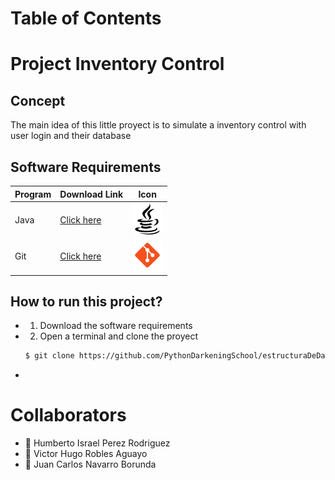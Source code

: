 # Table of Contents

# Project Inventory Control

## Concept

The main idea of this little proyect is to simulate a inventory control with user login and their database

## Software Requirements

| Program | Download Link                                                | Icon                  |
| ------- | ------------------------------------------------------------ | --------------------- |
| Java    | [Click here](https://www.oracle.com/technetwork/java/javase/downloads/jdk8-downloads-2133151.html) | ![java](img/java.png) |
| Git     | [Click here](https://git-scm.com/downloads)                  | ![git](img/git.png)   |

## How to run this project?

- 1. Download the software requirements

- 2. Open a terminal and clone the proyect

  ```bash
  $ git clone https://github.com/PythonDarkeningSchool/estructuraDeDatos2.git
  ```

- 

# Collaborators

- :man: Humberto Israel Perez Rodriguez
- :man: Victor Hugo Robles Aguayo
- :man: Juan Carlos Navarro Borunda​